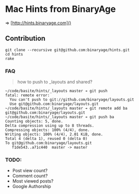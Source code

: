 # Mac Hints from BinaryAge

=> [http://hints.binaryage.com]() 

## Contribution

	git clone --recursive git@github.com:binaryage/hints.git
	cd hints
	rake

### FAQ

> how to push to _layouts and shared?

	~/code/basite/hints/_layouts master ➔ git push
	fatal: remote error: 
	  You can't push to git://github.com/binaryage/layouts.git
	  Use git@github.com:binaryage/layouts.git
	~/code/basite/hints/_layouts master ➔ git remote add ba git@github.com:binaryage/layouts.git
	~/code/basite/hints/_layouts master ➔ git push ba
	Counting objects: 5, done.
	Delta compression using up to 8 threads.
	Compressing objects: 100% (4/4), done.
	Writing objects: 100% (4/4), 2.01 KiB, done.
	Total 4 (delta 1), reused 0 (delta 0)
	To git@github.com:binaryage/layouts.git
	   f1de543..a71c440  master -> master


### TODO:

* Post view count?
* Comment count?
* Most viewed posts?
* Google Authorship